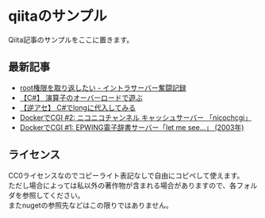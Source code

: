 # qiitaのサンプル
Qiita記事のサンプルをここに置きます。

## 最新記事
<!-- QIITA:START -->
- [root権限を取り返したい - イントラサーバー奮闘記録](https://qiita.com/kurema/items/8a57d42ed2ce0cb7ec33)
- [【C#】 演算子のオーバーロードで遊ぶ](https://qiita.com/kurema/items/5a3456f9a32d08b1db74)
- [【逆アセ】 C#でlongに代入してみる](https://qiita.com/kurema/items/90177242828af01f7c1d)
- [DockerでCGI #2: ニコニコチャンネル キャッシュサーバー 「nicochcgi」](https://qiita.com/kurema/items/795f547a5c105b73b792)
- [DockerでCGI #1: EPWING電子辞書サーバー「let me see...」 (2003年)](https://qiita.com/kurema/items/88795f71448d39776e73)
<!-- QIITA:END -->

## ライセンス
CC0ライセンスなのでコピーライト表記なしで自由にコピペして使えます。  
ただし場合によっては私以外の著作物が含まれる場合がありますので、各フォルダを参照してください。  
またnugetの参照先などはこの限りではありません。
